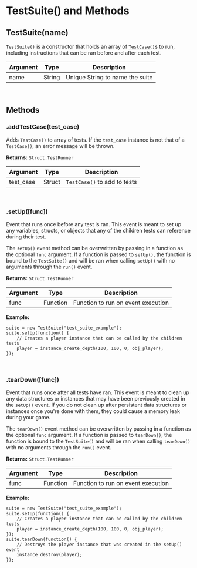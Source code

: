 # TestSuite() and Methods

## TestSuite(name)

`TestSuite()` is a constructor that holds an array of [`TestCase()`](TestCase)s to run, including instructions that can be ran before and after each test.

| Argument | Type | Description |
| -- | -- | -- |
| name | String | Unique String to name the suite |

<br>

## Methods

### .addTestCase(test_case)

Adds `TestCase()` to array of tests. If the `test_case` instance is not that of a `TestCase()`, an error message will be thrown.

**Returns:** `Struct.TestRunner`

| Argument | Type | Description |
| -- | -- | -- |
| test_case | Struct | `TestCase()` to add to tests |

<br>

### .setUp([func])

Event that runs once before any test is ran. This event is meant to set up any variables, structs, or objects that any of the children tests can reference during their test.

The `setUp()` event method can be overwritten by passing in a function as the optional `func` argument. If a function is passed to `setUp()`, the function is bound to the `TestSuite()` and will be ran when calling `setUp()` with no arguments through the `run()` event.

**Returns:** `Struct.TestRunner`

| Argument | Type | Description |
| -- | -- | -- |
| func | Function | Function to run on event execution |

**Example:**

```gml
suite = new TestSuite("test_suite_example");
suite.setUp(function() {
    // Creates a player instance that can be called by the children tests
    player = instance_create_depth(100, 100, 0, obj_player);
});
```

<br>

### .tearDown([func])

Event that runs once after all tests have ran. This event is meant to clean up any data structures or instances that may have been previously created in the `setUp()` event. If you do not clean up after persistent data structures or instances once you're done with them, they could cause a memory leak during your game.

The `tearDown()` event method can be overwritten by passing in a function as the optional `func` argument. If a function is passed to `tearDown()`, the function is bound to the `TestSuite()` and will be ran when calling `tearDown()` with no arguments through the `run()` event.

**Returns:** `Struct.TestRunner`

| Argument | Type | Description |
| -- | -- | -- |
| func | Function | Function to run on event execution |

**Example:**

```gml
suite = new TestSuite("test_suite_example");
suite.setUp(function() {
    // Creates a player instance that can be called by the children tests
    player = instance_create_depth(100, 100, 0, obj_player);
});
suite.tearDown(function() {
    // Destroys the player instance that was created in the setUp() event
    instance_destroy(player);
});
```
